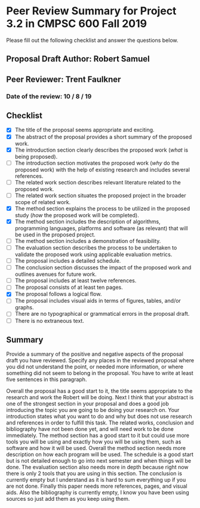 # Peer Review Summary for Project 3.2 in CMPSC 600 Fall 2019

Please fill out the following checklist and answer the questions below.

## Proposal Draft Author: Robert Samuel
## Peer Reviewer: Trent Faulkner
### Date of the review: 10 / 8 / 19

## Checklist
- [x] The title of the proposal seems appropriate and exciting.
- [x] The abstract of the proposal provides a short summary of the proposed work.
- [x] The introduction section clearly describes the proposed work (*what* is being proposed).
- [ ] The introduction section motivates the proposed work (*why* do the proposed work) with the help of existing research and includes several references.
- [ ] The related work section describes relevant literature related to the proposed work.
- [ ] The related work section situates the proposed project in the broader scope of related work.
- [x] The method section explains the process to be utilized in the proposed study (*how* the proposed work will be completed).
- [x] The method section includes the description of algorithms, programming languages, platforms and software (as relevant) that will be used in the proposed project.
- [ ] The method section includes a demonstration of feasibility.
- [ ] The evaluation section describes the process to be undertaken to validate the proposed work using applicable evaluation metrics.
- [ ] The proposal includes a detailed schedule.
- [ ] The conclusion section discusses the impact of the proposed work and outlines avenues for future work.
- [ ] The proposal includes at least twelve references.
- [ ] The proposal consists of at least ten pages.
- [x] The proposal follows a logical flow.
- [ ] The proposal includes visual aids in terms of figures, tables, and/or graphs.
- [ ] There are no typographical or grammatical errors in the proposal draft.
- [ ] There is no extraneous text.

## Summary

Provide a summary of the positive and negative aspects of the proposal draft you have reviewed. Specify any places in the reviewed proposal where you did not understand the point, or needed more information, or where something did not seem to belong in the proposal. You have to write at least five sentences in this paragraph.

Overall the proposal has a good start to it, the title seems appropriate to the research and work the Robert will be doing. Next I think that your abstract is one of the strongest section in your proposal and does a good job introducing the topic you are going to be doing your research on. Your introduction states what you want to do and why but does not use research and references in order to fulfill this task. The related works, conclusion and bibliography have not been done yet, and will need work to be done immediately. The method section has a good start to it but could use more tools you will be using and exactly how you will be using them, such as software and how it will be used. Overall the method section needs more description on how each program will be used. The schedule is a good start but is not detailed enough to go into next semester and when things will be done. The evaluation section also needs more in depth because right now there is only 2 tools that you are using in this section. The conclusion is currently empty but I understand as it is hard to sum everything up if you are not done. Finally this paper needs more references, pages, and visual aids. Also the bibliography is currently empty, I know you have been using sources so just add them as you keep using them.

